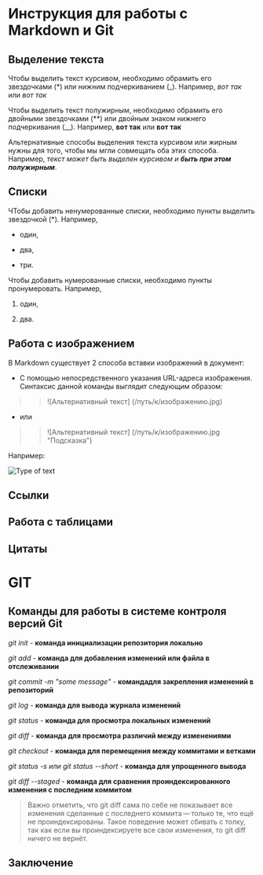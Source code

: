 # Инструкция для работы с Markdown и Git

## Выделение текста 

Чтобы выделить текст курсивом, необходимо обрамить его звездочками (*) или нижним подчеркиванием (_). Например, *вот так* или _вот так_

Чтобы выделить текст полужирным, необходимо обрамить его двойными звездочками (**) или двойным знаком нижнего подчеркивания (__). Например, **вот так** или __вот так__

Альтернативные способы выделения текста курсивом или жирным нужны для того, чтобы мы мгли совмещать оба этих способа. Например, _текст может быть выделен курсивом и **быть при этом полужирным**_.

## Списки

ЧТобы добавить ненумерованные списки, необходимо пункты выделить звездочкой (*). Например, 

* один,

* два, 

* три. 

Чтобы добавить нумерованные списки, необходимо пункты пронумеровать. Например, 

1. один, 

2. два. 

## Работа с изображением 

В Markdown существует 2 способа вставки изображений в документ:

* С помощью непосредственного указания URL-адреса изображения. Синтаксис данной команды выглядит следующим образом:
> >![Альтернативный текст] (/путь/к/изображению.jpg)

* или

> >![Альтернативный текст] (/путь/к/изображению.jpg "Подсказка")

Например: 

![Type of text](https://www.yizemoulds.com/ogback/eWebEditor/uploadfile/20180411144252244.jpg "Picture was adde with such command, ![text(link to picture)] ")
## Ссылки

## Работа с таблицами 

## Цитаты 


# GIT

## Команды для работы в системе контроля версий Git

*git init* - **команда инициализации репозитория локально**

*git add* - **команда для добавления изменений или файла в отслеживании**

*git commit -m "some message"* - **командадля закрепления изменений в репозиторий**

*git log* - **команда для вывода журнала изменений**

*git status* - **команда для просмотра локальных изменений**

*git diff* - **команда для просмотра различий между изменениями**

*git checkout* - **команда для перемещения между коммитами и ветками**

*git status -s или git status --short* - **команда для упрощенного вывода**

*git diff --staged* - **команда для сравнения проиндексированного изменения с последним коммитом**

> Важно отметить, что git diff сама по себе не показывает все изменения сделанные с последнего коммита — только те, что ещё не проиндексированы. Такое поведение может сбивать с толку, так как если вы проиндексируете все свои изменения, то git diff ничего не вернёт.


## Заключение